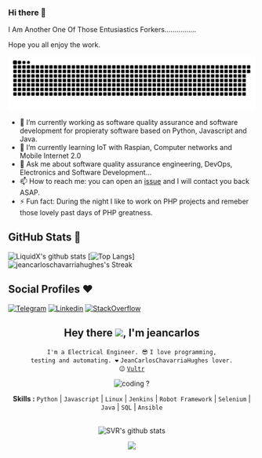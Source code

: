 ### Hi there 👋

I Am Another One Of Those Entusiastics Forkers................

Hope you all enjoy the work.

![snake gif](https://raw.githubusercontent.com/JeanCarlosChavarriaHughes/JeanCarlosChavarriaHughes/master/github-contribution-grid-snake.svg)

- 🔭 I’m currently working as software quality assurance and software development for propieraty software based on Python, Javascript and Java.
- 🌱 I’m currently learning IoT with Raspian, Computer networks and Mobile Internet 2.0
- 💬 Ask me about software quality assurance engineering, DevOps, Electronics and Software Development...
- 📫 How to reach me: you can open an [issue](https://github.com/JeanCarlosChavarriaHughes/JeanCarlosChavarriaHughes/issues) and I will contact you back ASAP.
- ⚡ Fun fact: During the night I like to work on PHP projects and remeber those lovely past days of PHP greatness.


## GitHub Stats 🌟

![LiquidX's github stats](https://github-readme-stats.vercel.app/api?username=JeanCarlosChavarriaHughes&theme=vue&count_private=true&show_icons=true&cache_seconds=1800)
[![Top Langs](https://github-readme-stats.vercel.app/api/top-langs/?username=JeanCarlosChavarriaHughes&layout=compact)]
![jeancarloschavarriahughes's Streak](https://github-readme-streak-stats.herokuapp.com/?user=jeancarloschavarriahughes&theme=vue-dark&hide_border=true)
<!-- ![counter](https://komarev.com/ghpvc/?username=JeanCarlosChavarriaHughes&style=flat-square) -->


## Social Profiles ♥️


[![Telegram](https://img.shields.io/badge/Telegram-FFFFFF?style=for-the-badge&logo=telegram&logoColor=white)](https://telegram.me/jeancarlos19)
[![Linkedin](https://img.shields.io/badge/LinkedIn-0077B5?style=for-the-badge&logo=linkedin&logoColor=white)](https://www.linkedin.com/in/jeancarloschavarriahughes/)
[![StackOverflow](https://img.shields.io/badge/stack%20overflow-FE7A16?logo=stack-overflow&logoColor=white&style=for-the-badge)](https://stackoverflow.com/users/4696051/negrotico19)



<div align="center">
<h2>Hey there <img src="https://github.com/svr666/svr666/blob/master/gifs/Hi.gif" width="30px">, I'm jeancarlos</h2>

<div align="center" width="50">

<code>I'm a Electrical Engineer. 😎</code>
<code>I love programming, testing and automating. ❤</code>
<code>JeanCarlosChavarriaHughes lover. 😉</code>
<code>[Vultr](https://www.vultr.com/?ref=8447944)</code>


<img src="https://github.com/svr666/svr666/blob/master/gifs/coding.gif" alt="coding ?">

<b>Skills :</b> <code>Python</code> | <code>Javascript</code> | <code>Linux</code> | <code>Jenkins</code> | <code>Robot Framework</code> | <code>Selenium</code> |  <code>Java</code> | <code>SQL</code> | <code>Ansible</code>

<br><img src="https://github-readme-stats.vercel.app/api?username=JeanCarlosChavarriaHughes&hide=prs,issues&show_icons=true&title_color=2979FF&text_color=ffffff&icon_color=2979FF&bg_color=151b24" alt="SVR's github stats">

![](https://komarev.com/ghpvc/?username=jeancarloschavarriahughes&label=Views)

</div>
